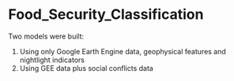 # Food_Security_Classification
Two models were built:
1. Using only Google Earth Engine data, geophysical features and nightlight indicators
2. Using GEE data plus social conflicts data
